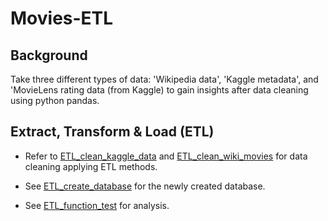 # Movies-ETL

## Background

Take three different types of data: 'Wikipedia data', 'Kaggle metadata', and 'MovieLens rating data (from Kaggle) to gain insights after data cleaning using python pandas.

## Extract, Transform & Load (ETL) 
* Refer to [ETL_clean_kaggle_data](ETL_clean_kaggle_data.ipynb) and [ETL_clean_wiki_movies](ETL_clean_wiki_movies.ipynb) for data cleaning applying ETL methods.

* See [ETL_create_database](ETL_create_database.ipynb) for the newly created database.

* See [ETL_function_test](ETL_function_test.ipynb) for analysis.

